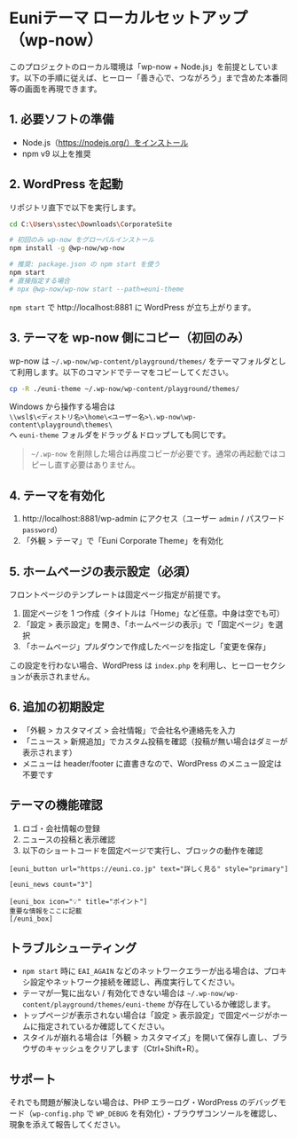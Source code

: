 # Euniテーマ ローカルセットアップ（wp-now）

このプロジェクトのローカル環境は「wp-now + Node.js」を前提としています。以下の手順に従えば、ヒーロー「善き心で、つながろう」まで含めた本番同等の画面を再現できます。

## 1. 必要ソフトの準備
- Node.js（https://nodejs.org/）をインストール
- npm v9 以上を推奨

## 2. WordPress を起動
リポジトリ直下で以下を実行します。

```bash
cd C:\Users\sstec\Downloads\CorporateSite

# 初回のみ wp-now をグローバルインストール
npm install -g @wp-now/wp-now

# 推奨: package.json の npm start を使う
npm start
# 直接指定する場合
# npx @wp-now/wp-now start --path=euni-theme
```

`npm start` で http://localhost:8881 に WordPress が立ち上がります。

## 3. テーマを wp-now 側にコピー（初回のみ）
wp-now は `~/.wp-now/wp-content/playground/themes/` をテーマフォルダとして利用します。以下のコマンドでテーマをコピーしてください。

```bash
cp -R ./euni-theme ~/.wp-now/wp-content/playground/themes/
```

Windows から操作する場合は  
`\\wsl$\<ディストリ名>\home\<ユーザー名>\.wp-now\wp-content\playground\themes\`  
へ `euni-theme` フォルダをドラッグ＆ドロップしても同じです。

> `~/.wp-now` を削除した場合は再度コピーが必要です。通常の再起動ではコピーし直す必要はありません。

## 4. テーマを有効化
1. http://localhost:8881/wp-admin にアクセス（ユーザー `admin` / パスワード `password`）
2. 「外観 > テーマ」で「Euni Corporate Theme」を有効化

## 5. ホームページの表示設定（必須）
フロントページのテンプレートは固定ページ指定が前提です。

1. 固定ページを 1 つ作成（タイトルは「Home」など任意。中身は空でも可）
2. 「設定 > 表示設定」を開き、「ホームページの表示」で「固定ページ」を選択
3. 「ホームページ」プルダウンで作成したページを指定し「変更を保存」

この設定を行わない場合、WordPress は `index.php` を利用し、ヒーローセクションが表示されません。

## 6. 追加の初期設定
- 「外観 > カスタマイズ > 会社情報」で会社名や連絡先を入力
- 「ニュース > 新規追加」でカスタム投稿を確認（投稿が無い場合はダミーが表示されます）
- メニューは header/footer に直書きなので、WordPress のメニュー設定は不要です

## テーマの機能確認
1. ロゴ・会社情報の登録
2. ニュースの投稿と表示確認
3. 以下のショートコードを固定ページで実行し、ブロックの動作を確認

```
[euni_button url="https://euni.co.jp" text="詳しく見る" style="primary"]

[euni_news count="3"]

[euni_box icon="💡" title="ポイント"]
重要な情報をここに記載
[/euni_box]
```

## トラブルシューティング
- `npm start` 時に `EAI_AGAIN` などのネットワークエラーが出る場合は、プロキシ設定やネットワーク接続を確認し、再度実行してください。
- テーマが一覧に出ない / 有効化できない場合は `~/.wp-now/wp-content/playground/themes/euni-theme` が存在しているか確認します。
- トップページが表示されない場合は「設定 > 表示設定」で固定ページがホームに指定されているか確認してください。
- スタイルが崩れる場合は「外観 > カスタマイズ」を開いて保存し直し、ブラウザのキャッシュをクリアします（Ctrl+Shift+R）。

## サポート
それでも問題が解決しない場合は、PHP エラーログ・WordPress のデバッグモード（`wp-config.php` で `WP_DEBUG` を有効化）・ブラウザコンソールを確認し、現象を添えて報告してください。
